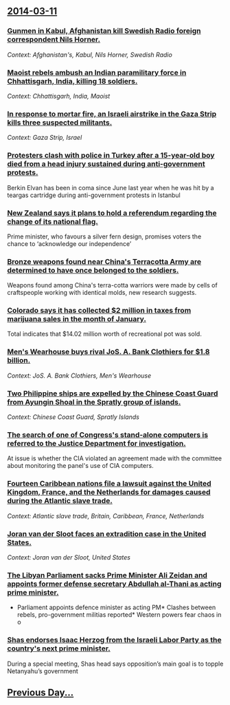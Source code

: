 ## [2014-03-11](/news/2014/03/11/index.md)

### [Gunmen in Kabul, Afghanistan kill Swedish Radio foreign correspondent Nils Horner. ](/news/2014/03/11/gunmen-in-kabul-afghanistan-kill-swedish-radio-foreign-correspondent-nils-horner.md)
_Context: Afghanistan's, Kabul, Nils Horner, Swedish Radio_

### [Maoist rebels ambush an Indian paramilitary force in Chhattisgarh, India, killing 18 soldiers. ](/news/2014/03/11/maoist-rebels-ambush-an-indian-paramilitary-force-in-chhattisgarh-india-killing-18-soldiers.md)
_Context: Chhattisgarh, India, Maoist_

### [In response to mortar fire, an Israeli airstrike in the Gaza Strip kills three suspected militants. ](/news/2014/03/11/in-response-to-mortar-fire-an-israeli-airstrike-in-the-gaza-strip-kills-three-suspected-militants.md)
_Context: Gaza Strip, Israel_

### [Protesters clash with police in Turkey after a 15-year-old boy died from a head injury sustained during anti-government protests. ](/news/2014/03/11/protesters-clash-with-police-in-turkey-after-a-15-year-old-boy-died-from-a-head-injury-sustained-during-anti-government-protests.md)
Berkin Elvan has been in coma since June last year when he was hit by a teargas cartridge during anti-government protests in Istanbul

### [New Zealand says it plans to hold a referendum regarding the change of its national flag. ](/news/2014/03/11/new-zealand-says-it-plans-to-hold-a-referendum-regarding-the-change-of-its-national-flag.md)
Prime minister, who favours a silver fern design, promises voters the chance to ‘acknowledge our independence’

### [Bronze weapons found near China's Terracotta Army are determined to have once belonged to the soldiers. ](/news/2014/03/11/bronze-weapons-found-near-china-s-terracotta-army-are-determined-to-have-once-belonged-to-the-soldiers.md)
Weapons found among China&#039;s terra-cotta warriors were made by cells of craftspeople working with identical molds, new research suggests.

### [Colorado says it has collected $2 million in taxes from marijuana sales in the month of January. ](/news/2014/03/11/colorado-says-it-has-collected-2-million-in-taxes-from-marijuana-sales-in-the-month-of-january.md)
Total indicates that $14.02 million worth of recreational pot was sold.

### [Men's Wearhouse buys rival JoS. A. Bank Clothiers for $1.8 billion. ](/news/2014/03/11/men-s-wearhouse-buys-rival-jos-a-bank-clothiers-for-1-8-billion.md)
_Context: JoS. A. Bank Clothiers, Men's Wearhouse_

### [Two Philippine ships are expelled by the Chinese Coast Guard from Ayungin Shoal in the Spratly group of islands. ](/news/2014/03/11/two-philippine-ships-are-expelled-by-the-chinese-coast-guard-from-ayungin-shoal-in-the-spratly-group-of-islands.md)
_Context: Chinese Coast Guard, Spratly Islands_

### [The search of one of Congress's stand-alone computers is referred to the Justice Department for investigation. ](/news/2014/03/11/the-search-of-one-of-congress-s-stand-alone-computers-is-referred-to-the-justice-department-for-investigation.md)
At issue is whether the CIA violated an agreement made with the committee about monitoring the panel&#39;s use of CIA computers.

### [Fourteen Caribbean nations file a lawsuit against the United Kingdom, France, and the Netherlands for damages caused during the Atlantic slave trade. ](/news/2014/03/11/fourteen-caribbean-nations-file-a-lawsuit-against-the-united-kingdom-france-and-the-netherlands-for-damages-caused-during-the-atlantic-sla.md)
_Context: Atlantic slave trade, Britain, Caribbean, France, Netherlands_

### [Joran van der Sloot faces an extradition case in the United States. ](/news/2014/03/11/joran-van-der-sloot-faces-an-extradition-case-in-the-united-states.md)
_Context: Joran van der Sloot, United States_

### [The Libyan Parliament sacks Prime Minister Ali Zeidan and appoints former defense secretary Abdullah al-Thani as acting prime minister. ](/news/2014/03/11/the-libyan-parliament-sacks-prime-minister-ali-zeidan-and-appoints-former-defense-secretary-abdullah-al-thani-as-acting-prime-minister.md)
* Parliament appoints defence minister as acting PM* Clashes between rebels, pro-government militias reported* Western powers fear chaos in o

### [Shas endorses Isaac Herzog from the Israeli Labor Party as the country's next prime minister. ](/news/2014/03/11/shas-endorses-isaac-herzog-from-the-israeli-labor-party-as-the-country-s-next-prime-minister.md)
During a special meeting, Shas head says opposition&#8217;s main goal is to topple Netanyahu&#8217;s government

## [Previous Day...](/news/2014/03/10/index.md)

